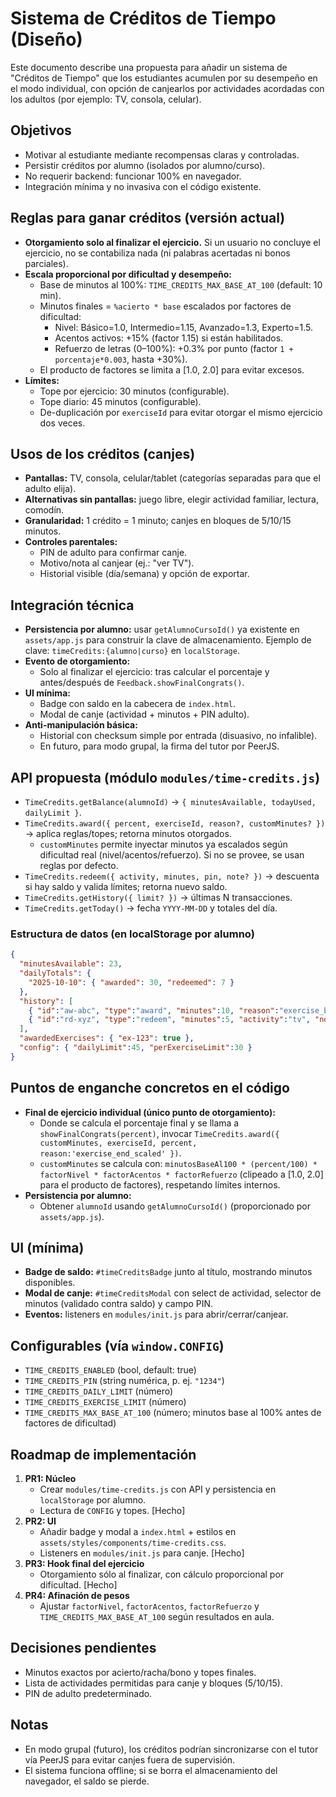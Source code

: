 # Sistema de Créditos de Tiempo (Diseño)

Este documento describe una propuesta para añadir un sistema de "Créditos de Tiempo" que los estudiantes acumulen por su desempeño en el modo individual, con opción de canjearlos por actividades acordadas con los adultos (por ejemplo: TV, consola, celular).

## Objetivos
- Motivar al estudiante mediante recompensas claras y controladas.
- Persistir créditos por alumno (isolados por alumno/curso).
- No requerir backend: funcionar 100% en navegador.
- Integración mínima y no invasiva con el código existente.

## Reglas para ganar créditos (versión actual)
- **Otorgamiento solo al finalizar el ejercicio.** Si un usuario no concluye el ejercicio, no se contabiliza nada (ni palabras acertadas ni bonos parciales).
- **Escala proporcional por dificultad y desempeño:**
  - Base de minutos al 100%: `TIME_CREDITS_MAX_BASE_AT_100` (default: 10 min).
  - Minutos finales = `%acierto * base` escalados por factores de dificultad:
    - Nivel: Básico=1.0, Intermedio=1.15, Avanzado=1.3, Experto=1.5.
    - Acentos activos: +15% (factor 1.15) si están habilitados.
    - Refuerzo de letras (0–100%): +0.3% por punto (factor `1 + porcentaje*0.003`, hasta +30%).
  - El producto de factores se limita a [1.0, 2.0] para evitar excesos.
- **Límites:**
  - Tope por ejercicio: 30 minutos (configurable).
  - Tope diario: 45 minutos (configurable).
  - De-duplicación por `exerciseId` para evitar otorgar el mismo ejercicio dos veces.

## Usos de los créditos (canjes)
- **Pantallas:** TV, consola, celular/tablet (categorías separadas para que el adulto elija).
- **Alternativas sin pantallas:** juego libre, elegir actividad familiar, lectura, comodín.
- **Granularidad:** 1 crédito = 1 minuto; canjes en bloques de 5/10/15 minutos.
- **Controles parentales:**
  - PIN de adulto para confirmar canje.
  - Motivo/nota al canjear (ej.: "ver TV").
  - Historial visible (día/semana) y opción de exportar.

## Integración técnica
- **Persistencia por alumno:** usar `getAlumnoCursoId()` ya existente en `assets/app.js` para construir la clave de almacenamiento. Ejemplo de clave: `timeCredits:{alumno|curso}` en `localStorage`.
- **Evento de otorgamiento:**
  - Solo al finalizar el ejercicio: tras calcular el porcentaje y antes/después de `Feedback.showFinalCongrats()`.
- **UI mínima:**
  - Badge con saldo en la cabecera de `index.html`.
  - Modal de canje (actividad + minutos + PIN adulto).
- **Anti-manipulación básica:**
  - Historial con checksum simple por entrada (disuasivo, no infalible).
  - En futuro, para modo grupal, la firma del tutor por PeerJS.

## API propuesta (módulo `modules/time-credits.js`)
- `TimeCredits.getBalance(alumnoId)` → `{ minutesAvailable, todayUsed, dailyLimit }`.
- `TimeCredits.award({ percent, exerciseId, reason?, customMinutes? })` → aplica reglas/topes; retorna minutos otorgados.
  - `customMinutes` permite inyectar minutos ya escalados según dificultad real (nivel/acentos/refuerzo). Si no se provee, se usan reglas por defecto.
- `TimeCredits.redeem({ activity, minutes, pin, note? })` → descuenta si hay saldo y valida límites; retorna nuevo saldo.
- `TimeCredits.getHistory({ limit? })` → últimas N transacciones.
- `TimeCredits.getToday()` → fecha `YYYY-MM-DD` y totales del día.

### Estructura de datos (en localStorage por alumno)
```json
{
  "minutesAvailable": 23,
  "dailyTotals": {
    "2025-10-10": { "awarded": 30, "redeemed": 7 }
  },
  "history": [
    { "id":"aw-abc", "type":"award", "minutes":10, "reason":"exercise_bonus_90", "exerciseId":"ex-123", "timestamp":"...", "checksum":"..." },
    { "id":"rd-xyz", "type":"redeem", "minutes":5, "activity":"tv", "note":"series", "timestamp":"...", "checksum":"..." }
  ],
  "awardedExercises": { "ex-123": true },
  "config": { "dailyLimit":45, "perExerciseLimit":30 }
}
```

## Puntos de enganche concretos en el código
- **Final de ejercicio individual (único punto de otorgamiento):**
  - Donde se calcula el porcentaje final y se llama a `showFinalCongrats(percent)`, invocar `TimeCredits.award({ customMinutes, exerciseId, percent, reason:'exercise_end_scaled' })`.
  - `customMinutes` se calcula con: `minutosBaseAl100 * (percent/100) * factorNivel * factorAcentos * factorRefuerzo` (clipeado a [1.0, 2.0] para el producto de factores), respetando límites internos.
- **Persistencia por alumno:**
  - Obtener `alumnoId` usando `getAlumnoCursoId()` (proporcionado por `assets/app.js`).

## UI (mínima)
- **Badge de saldo:** `#timeCreditsBadge` junto al título, mostrando minutos disponibles.
- **Modal de canje:** `#timeCreditsModal` con select de actividad, selector de minutos (validado contra saldo) y campo PIN.
- **Eventos:** listeners en `modules/init.js` para abrir/cerrar/canjear.

## Configurables (vía `window.CONFIG`)
- `TIME_CREDITS_ENABLED` (bool, default: true)
- `TIME_CREDITS_PIN` (string numérica, p. ej. `"1234"`)
- `TIME_CREDITS_DAILY_LIMIT` (número)
- `TIME_CREDITS_EXERCISE_LIMIT` (número)
- `TIME_CREDITS_MAX_BASE_AT_100` (número; minutos base al 100% antes de factores de dificultad)

## Roadmap de implementación
1. **PR1: Núcleo**
   - Crear `modules/time-credits.js` con API y persistencia en `localStorage` por alumno.
   - Lectura de `CONFIG` y topes. [Hecho]
2. **PR2: UI**
   - Añadir badge y modal a `index.html` + estilos en `assets/styles/components/time-credits.css`.
   - Listeners en `modules/init.js` para canje. [Hecho]
3. **PR3: Hook final del ejercicio**
   - Otorgamiento sólo al finalizar, con cálculo proporcional por dificultad. [Hecho]
4. **PR4: Afinación de pesos**
   - Ajustar `factorNivel`, `factorAcentos`, `factorRefuerzo` y `TIME_CREDITS_MAX_BASE_AT_100` según resultados en aula.

## Decisiones pendientes
- Minutos exactos por acierto/racha/bono y topes finales.
- Lista de actividades permitidas para canje y bloques (5/10/15).
- PIN de adulto predeterminado.

## Notas
- En modo grupal (futuro), los créditos podrían sincronizarse con el tutor vía PeerJS para evitar canjes fuera de supervisión.
- El sistema funciona offline; si se borra el almacenamiento del navegador, el saldo se pierde.
